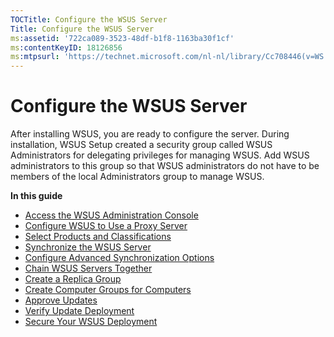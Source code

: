 ```yaml
---
TOCTitle: Configure the WSUS Server
Title: Configure the WSUS Server
ms:assetid: '722ca089-3523-48df-b1f8-1163ba30f1cf'
ms:contentKeyID: 18126856
ms:mtpsurl: 'https://technet.microsoft.com/nl-nl/library/Cc708446(v=WS.10)'
---
```


Configure the WSUS Server
=========================

After installing WSUS, you are ready to configure the server. During installation, WSUS Setup created a security group called WSUS Administrators for delegating privileges for managing WSUS. Add WSUS administrators to this group so that WSUS administrators do not have to be members of the local Administrators group to manage WSUS.

**In this guide**

-   [Access the WSUS Administration Console](https://technet.microsoft.com/3f16352a-094e-4c47-8690-03f3f2768900)
-   [Configure WSUS to Use a Proxy Server](https://technet.microsoft.com/a800fa58-8a5c-4f89-bf9c-351c1e183bbc)
-   [Select Products and Classifications](https://technet.microsoft.com/174afd08-f5f0-4229-8665-4faec7b993dd)
-   [Synchronize the WSUS Server](https://technet.microsoft.com/8730f547-28da-4394-b7be-0312f08b78ac)
-   [Configure Advanced Synchronization Options](https://technet.microsoft.com/75060d37-429c-4cf8-a5ee-708470794b7c)
-   [Chain WSUS Servers Together](https://technet.microsoft.com/ccf5da8c-62c3-4dfd-a5a4-b4da50f0b2ff)
-   [Create a Replica Group](https://technet.microsoft.com/998fb3e8-7329-49b7-8fe5-9a23f2360d8f)
-   [Create Computer Groups for Computers](https://technet.microsoft.com/07c6fa5b-7588-43f2-a495-45df16a2958a)
-   [Approve Updates](https://technet.microsoft.com/e1b55991-a995-4333-8ed0-2efbedb91614)
-   [Verify Update Deployment](https://technet.microsoft.com/9a44a4d2-4af9-46b0-87f8-0f7dea435053)
-   [Secure Your WSUS Deployment](https://technet.microsoft.com/ac90c1de-9e04-46fd-b8ab-0bb4ab851546)
